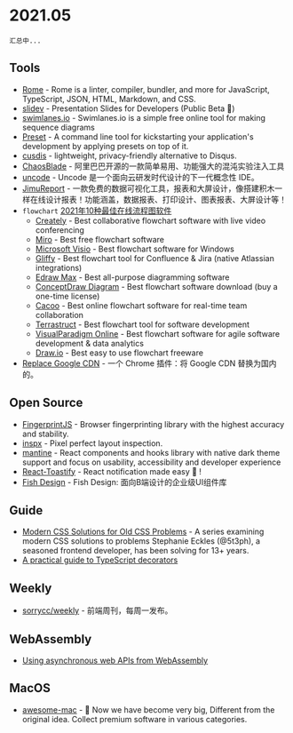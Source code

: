 # 2021.05

`汇总中...`

<!-- 📅： 14.md完成 -->

## Tools

- [Rome](https://rome.tools) - Rome is a linter, compiler, bundler, and more for JavaScript, TypeScript, JSON, HTML, Markdown, and CSS.
- [slidev](https://github.com/slidevjs/slidev) - Presentation Slides for Developers (Public Beta 🎉)
- [swimlanes.io](https://swimlanes.io/) - Swimlanes.io is a simple free online tool for making sequence diagrams
- [Preset](https://preset.dev/) - A command line tool for kickstarting your application's development by applying presets on top of it.
- [cusdis](https://github.com/djyde/cusdis) - lightweight, privacy-friendly alternative to Disqus.
- [ChaosBlade](https://github.com/chaosblade-io/chaosblade) - 阿里巴巴开源的一款简单易用、功能强大的混沌实验注入工具
- [uncode](https://github.com/inherd/uncode/) - Uncode 是一个面向云研发时代设计的下一代概念性 IDE。
- [JimuReport](https://github.com/zhangdaiscott/JimuReport) - 一款免费的数据可视化工具，报表和大屏设计，像搭建积木一样在线设计报表！功能涵盖，数据报表、打印设计、图表报表、大屏设计等！
- `flowchart` [2021年10种最佳在线流程图软件](https://thedigitalprojectmanager.com/flowchart-software/)
  - [Creately](https://creately.com) - Best collaborative flowchart software with live video conferencing
  - [Miro](https://miro.com) - Best free flowchart software
  - [Microsoft Visio](https://www.microsoft.com/zh-cn/microsoft-365/visio/microsoft-visio-plans-and-pricing-compare-visio-options) - Best flowchart software for Windows
  - [Gliffy](https://www.gliffy.com) - Best flowchart tool for Confluence & Jira (native Atlassian integrations)
  - [Edraw Max](https://www.edrawsoft.com/edraw-max) - Best all-purpose diagramming software
  - [ConceptDraw Diagram](https://www.conceptdraw.com/products/drawing-tool) - Best flowchart software download (buy a one-time license)
  - [Cacoo](https://cacoo.com) - Best online flowchart software for real-time team collaboration
  - [Terrastruct](https://terrastruct.com) - Best flowchart tool for software development
  - [VisualParadigm Online](https://online.visual-paradigm.com) - Best flowchart software for agile software development & data analytics
  - [Draw.io](https://app.diagrams.net) - Best easy to use flowchart freeware
- [Replace Google CDN](https://github.com/justjavac/ReplaceGoogleCDN) -  一个 Chrome 插件：将 Google CDN 替换为国内的。

## Open Source

- [FingerprintJS](https://github.com/fingerprintjs/fingerprintjs) - Browser fingerprinting library with the highest accuracy and stability.
- [inspx](https://github.com/raunofreiberg/inspx) - Pixel perfect layout inspection.
- [mantine](https://github.com/mantinedev/mantine) - React components and hooks library with native dark theme support and focus on usability, accessibility and developer experience
- [React-Toastify](https://github.com/fkhadra/react-toastify) - React notification made easy 🚀 !
- [Fish Design](https://github.com/NSFI/ppfish-components) - Fish Design: 面向B端设计的企业级UI组件库

## Guide

- [Modern CSS Solutions for Old CSS Problems](https://moderncss.dev) - A series examining modern CSS solutions to problems Stephanie Eckles (@5t3ph), a seasoned frontend developer, has been solving for 13+ years.
- [A practical guide to TypeScript decorators](https://blog.logrocket.com/a-practical-guide-to-typescript-decorators/)

## Weekly

- [sorrycc/weekly](https://github.com/sorrycc/weekly) - 前端周刊，每周一发布。

## WebAssembly

- [Using asynchronous web APIs from WebAssembly](https://web.dev/asyncify)

## MacOS

- [awesome-mac](https://github.com/jaywcjlove/awesome-mac) -  Now we have become very big, Different from the original idea. Collect premium software in various categories.
